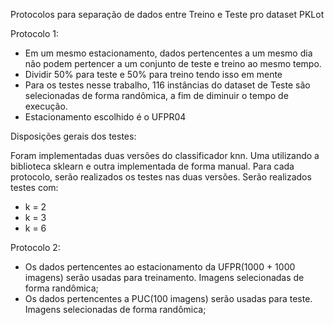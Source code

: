 Protocolos para separação de dados entre Treino e Teste pro dataset PKLot

Protocolo 1:
- Em um mesmo estacionamento, dados pertencentes a um mesmo dia não podem pertencer a um conjunto de teste e treino ao mesmo tempo.
- Dividir 50% para teste e 50% para treino tendo isso em mente
- Para os testes nesse trabalho, 116 instâncias do dataset de Teste são selecionadas de forma randômica, a fim de diminuir o tempo de execução.
- Estacionamento escolhido é o UFPR04

Disposições gerais dos testes:

Foram implementadas duas versões do classificador knn. Uma utilizando a biblioteca sklearn e outra implementada de forma manual.
Para cada protocolo, serão realizados os testes nas duas versões.
Serão realizados testes com:
- k = 2
- k = 3
- k = 6


Protocolo 2:
- Os dados pertencentes ao estacionamento da UFPR(1000 + 1000 imagens) serão usadas para treinamento. Imagens selecionadas de forma randômica;
- Os dados pertencentes a PUC(100 imagens) serão usadas para teste. Imagens selecionadas de forma randômica;